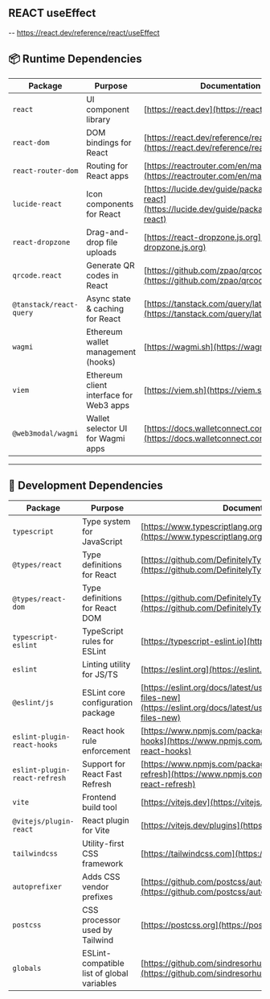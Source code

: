 ## REACT useEffect 
-- https://react.dev/reference/react/useEffect

## 📦 Runtime Dependencies

| Package                 | Purpose                                 | Documentation                                                                                    |
| ----------------------- | --------------------------------------- | ------------------------------------------------------------------------------------------------ |
| `react`                 | UI component library                    | [https://react.dev](https://react.dev)                                                           |
| `react-dom`             | DOM bindings for React                  | [https://react.dev/reference/react-dom](https://react.dev/reference/react-dom)                   |
| `react-router-dom`      | Routing for React apps                  | [https://reactrouter.com/en/main](https://reactrouter.com/en/main)                               |
| `lucide-react`          | Icon components for React               | [https://lucide.dev/guide/packages/lucide-react](https://lucide.dev/guide/packages/lucide-react) |
| `react-dropzone`        | Drag-and-drop file uploads              | [https://react-dropzone.js.org](https://react-dropzone.js.org)                                   |
| `qrcode.react`          | Generate QR codes in React              | [https://github.com/zpao/qrcode.react](https://github.com/zpao/qrcode.react)                     |
| `@tanstack/react-query` | Async state & caching for React         | [https://tanstack.com/query/latest](https://tanstack.com/query/latest)                           |
| `wagmi`                 | Ethereum wallet management (hooks)      | [https://wagmi.sh](https://wagmi.sh)                                                             |
| `viem`                  | Ethereum client interface for Web3 apps | [https://viem.sh](https://viem.sh)                                                               |
| `@web3modal/wagmi`      | Wallet selector UI for Wagmi apps       | [https://docs.walletconnect.com/web3modal](https://docs.walletconnect.com/web3modal)             |

---

## 🧰 Development Dependencies

| Package                       | Purpose                                    | Documentation                                                                                                                                |
| ----------------------------- | ------------------------------------------ | -------------------------------------------------------------------------------------------------------------------------------------------- |
| `typescript`                  | Type system for JavaScript                 | [https://www.typescriptlang.org](https://www.typescriptlang.org)                                                                             |
| `@types/react`                | Type definitions for React                 | [https://github.com/DefinitelyTyped/DefinitelyTyped](https://github.com/DefinitelyTyped/DefinitelyTyped)                                     |
| `@types/react-dom`            | Type definitions for React DOM             | [https://github.com/DefinitelyTyped/DefinitelyTyped](https://github.com/DefinitelyTyped/DefinitelyTyped)                                     |
| `typescript-eslint`           | TypeScript rules for ESLint                | [https://typescript-eslint.io](https://typescript-eslint.io)                                                                                 |
| `eslint`                      | Linting utility for JS/TS                  | [https://eslint.org](https://eslint.org)                                                                                                     |
| `@eslint/js`                  | ESLint core configuration package          | [https://eslint.org/docs/latest/use/configure/configuration-files-new](https://eslint.org/docs/latest/use/configure/configuration-files-new) |
| `eslint-plugin-react-hooks`   | React hook rule enforcement                | [https://www.npmjs.com/package/eslint-plugin-react-hooks](https://www.npmjs.com/package/eslint-plugin-react-hooks)                           |
| `eslint-plugin-react-refresh` | Support for React Fast Refresh             | [https://www.npmjs.com/package/eslint-plugin-react-refresh](https://www.npmjs.com/package/eslint-plugin-react-refresh)                       |
| `vite`                        | Frontend build tool                        | [https://vitejs.dev](https://vitejs.dev)                                                                                                     |
| `@vitejs/plugin-react`        | React plugin for Vite                      | [https://vitejs.dev/plugins](https://vitejs.dev/plugins)                                                                                     |
| `tailwindcss`                 | Utility-first CSS framework                | [https://tailwindcss.com](https://tailwindcss.com)                                                                                           |
| `autoprefixer`                | Adds CSS vendor prefixes                   | [https://github.com/postcss/autoprefixer](https://github.com/postcss/autoprefixer)                                                           |
| `postcss`                     | CSS processor used by Tailwind             | [https://postcss.org](https://postcss.org)                                                                                                   |
| `globals`                     | ESLint-compatible list of global variables | [https://github.com/sindresorhus/globals](https://github.com/sindresorhus/globals)                                                           |
